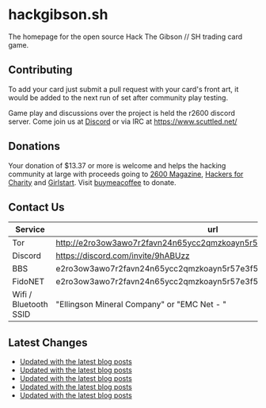 # hackgibson.sh
The homepage for the open source Hack The Gibson // SH trading card game.


## Contributing

To add your card just submit a pull request with your card's front art, it would be added to the next run of set after community play testing.

Game play and discussions over the project is held the r2600 discord server. Come join us at [Discord](https://discord.com/invite/9hABUzz) or via IRC at https://www.scuttled.net/


## Donations

Your donation of $13.37 or more is welcome and helps the hacking community at large with proceeds going to [2600 Magazine](https://2600.com/), [Hackers for Charity](https://hackersforcharity.org) and [Girlstart](https://girlstart.org).  Visit [buymeacoffee](https://www.buymeacoffee.com/hackgibson.sh) to donate.


## Contact Us

Service | url
-|-
Tor | http://e2ro3ow3awo7r2favn24n65ycc2qmzkoayn5r57e3f56nvjwdcgg32ad.onion
Discord | https://discord.com/invite/9hABUzz
BBS | e2ro3ow3awo7r2favn24n65ycc2qmzkoayn5r57e3f56nvjwdcgg32ad.onion:23
FidoNET | e2ro3ow3awo7r2favn24n65ycc2qmzkoayn5r57e3f56nvjwdcgg32ad.onion:24554
Wifi / Bluetooth SSID | "Ellingson Mineral Company" or "EMC Net - <fidonet address>"

## Latest Changes
<!-- BLOG-POST-LIST:START -->
- [Updated with the latest blog posts](https://github.com/DFW2600/hackgibson.sh/commit/04fa9d99f6e6806da55978453cd05aecce40e60b)
- [Updated with the latest blog posts](https://github.com/DFW2600/hackgibson.sh/commit/ad4f0428ff1e4c0d8edc9ea0c22311f8e6a266b6)
- [Updated with the latest blog posts](https://github.com/DFW2600/hackgibson.sh/commit/22b0f4d88219ab4122ccf86633db77fa343164c8)
- [Updated with the latest blog posts](https://github.com/DFW2600/hackgibson.sh/commit/71a92badfc57618863c4c8fcf3f9415f698dd4d3)
- [Updated with the latest blog posts](https://github.com/DFW2600/hackgibson.sh/commit/d32176b80ee893db1e02ae778679279db81e795a)
<!-- BLOG-POST-LIST:END -->
